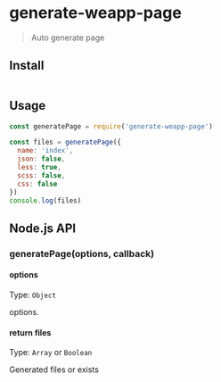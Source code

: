 # generate-weapp-page

> Auto generate page


## Install

```

```


## Usage

```js
const generatePage = require('generate-weapp-page')

const files = generatePage({
  name: 'index',
  json: false,
  less: true,
  scss: false,
  css: false
})
console.log(files)
```


## Node.js API

### generatePage(options, callback)

#### options

Type: `Object`

options.

#### return files

Type: `Array` or `Boolean`

Generated files or exists